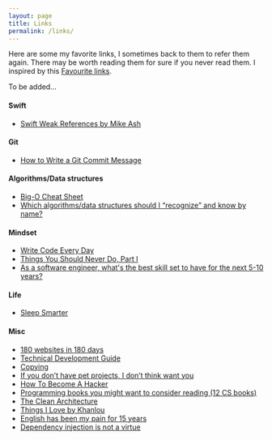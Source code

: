 ```yaml
---
layout: page
title: Links
permalink: /links/
---
```


Here are some my favorite links, I sometimes back to them to refer them again. There may be worth reading them for sure if you never read them. I inspired by this [Favourite links](http://szulctomasz.com/favourite-links.html).

To be added...

#### Swift
- [Swift Weak References by Mike Ash](https://www.mikeash.com/pyblog/friday-qa-2015-12-11-swift-weak-references.html)

#### Git
- [How to Write a Git Commit Message](http://chris.beams.io/posts/git-commit/)

#### Algorithms/Data structures
- [Big-O Cheat Sheet](http://bigocheatsheet.com/)
- [Which algorithms/data structures should I “recognize” and know by name?](http://programmers.stackexchange.com/a/155649/225558)

#### Mindset
- [Write Code Every Day](http://ejohn.org/blog/write-code-every-day/)
- [Things You Should Never Do, Part I](https://www.joelonsoftware.com/2000/04/06/things-you-should-never-do-part-i/)
- [As a software engineer, what's the best skill set to have for the next 5-10 years?](http://brianknapp.me/software-engineer-best-skill/)

#### Life
- [Sleep Smarter](http://radex.io/books/sleep-smarter/)

#### Misc
- [180 websites in 180 days](https://jenniferdewalt.com/)
- [Technical Development Guide](https://www.google.com/about/careers/students/guide-to-technical-development.html)
- [Copying](http://robnapier.net/copying)
- [If you don’t have pet projects, I don’t think want you](https://ayende.com/blog/90113/if-you-dont-have-pet-projects-i-dont-think-i-want-you)
- [How To Become A Hacker](http://www.catb.org/~esr/faqs/hacker-howto.html)
- [Programming books you might want to consider reading (12 CS books)](http://danluu.com/programming-books/)
- [The Clean Architecture](https://8thlight.com/blog/uncle-bob/2012/08/13/the-clean-architecture.html)
- [Things I Love by Khanlou](http://khanlou.com/love/)
- [English has been my pain for 15 years](http://antirez.com/news/61)
- [Dependency injection is not a virtue](http://david.heinemeierhansson.com/2012/dependency-injection-is-not-a-virtue.html)

